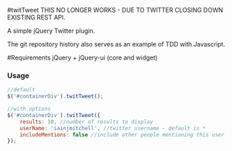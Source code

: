 #twitTweet
THIS NO LONGER WORKS - DUE TO TWITTER CLOSING DOWN EXISTING REST API.

A simple jQuery Twitter plugin.

The git repository history also serves as an example of TDD with Javascript.

#Requirements
jQuery + jQuery-ui (core and widget)

### Usage
``` js 
//default
$('#containerDiv').twitTweet();

//with options
$('#containerDiv').twitTweet({
	results: 10, //number of results to display
	userName: 'iainjmitchell', //twitter username - default is *
	includeMentions: false //include other people mentioning this user - default is true
});
```

